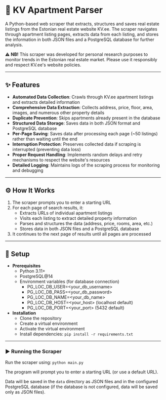 # 🏢 KV Apartment Parser

A Python-based web scraper that extracts, structures and saves real estate listings from the Estonian real estate website KV.ee. The scraper navigates through apartment listing pages, extracts data from each listing, and stores the information in both JSON files and a PostgreSQL database for further analysis.

⚠️ **NB!** This scraper was developed for personal research purposes to monitor trends in the Estonian real estate market. Please use it responsibly and respect KV.ee's website policies.

---

## ✨ Features

- **Automated Data Collection**: Crawls through KV.ee apartment listings and extracts detailed information
- **Comprehensive Data Extraction**: Collects address, price, floor, area, images, and numerous other property details
- **Duplicate Prevention**: Skips apartments already present in the database
- **Structured Data Storage**: Saves data in both JSON format and PostgreSQL database
- **Per-Page Saving**: Saves data after processing each page (~50 listings) rather than waiting until the end
- **Interruption Protection**: Preserves collected data if scraping is interrupted (preventing data loss)
- **Proper Request Handling**: Implements random delays and retry mechanisms to respect the website's resources
- **Detailed Logging**: Maintains logs of the scraping process for monitoring and debugging

---

## ⚙️ How It Works

1. The scraper prompts you to enter a starting URL
2. For each page of search results, it:
   - Extracts URLs of individual apartment listings
   - Visits each listing to extract detailed property information
   - Parses and structures the data (address, price, rooms, area, etc.)
   - Stores data in both JSON files and a PostgreSQL database
3. It continues to the next page of results until all pages are processed

---

## 🚀 Setup

- **Prerequisites**
  - Python 3.11+
  - PostgreSQL@14
  - Environment variables (for database connection)
    - PG_LOC_DB_USER=<your_db_username>
    - PG_LOC_DB_PASS=<your_db_password>
    - PG_LOC_DB_NAME=<your_db_name>
    - PG_LOC_DB_HOST=<your_host> (localhost default)
    - PG_LOC_DB_PORT=<your_port> (5432 default)
- **Installation**
  - Clone the repository
  - Create a virtual environment
  - Activate the virtual environment
  - Install dependencies: `pip install -r requirements.txt`

---

### ▶️ Running the Scraper

Run the scraper using: `python main.py`

The program will prompt you to enter a starting URL (or use a default URL).

Data will be saved in the `data` directory as JSON files and in the configured PostgreSQL database (if the database is not configured, data will be saved only as JSON files).
